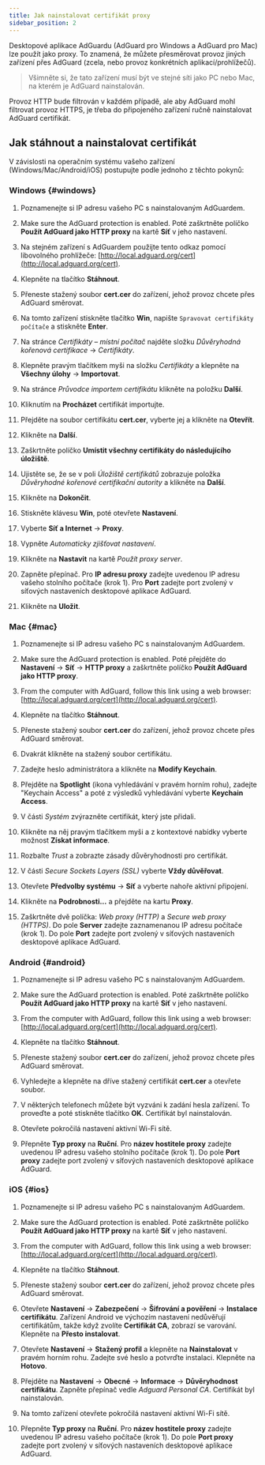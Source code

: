 ```yaml
---
title: Jak nainstalovat certifikát proxy
sidebar_position: 2
---
```


Desktopové aplikace AdGuardu (AdGuard pro Windows a AdGuard pro Mac) lze použít jako proxy. To znamená, že můžete přesměrovat provoz jiných zařízení přes AdGuard (zcela, nebo provoz konkrétních aplikací/prohlížečů).

> Všimněte si, že tato zařízení musí být ve stejné síti jako PC nebo Mac, na kterém je AdGuard nainstalován.

Provoz HTTP bude filtrován v každém případě, ale aby AdGuard mohl filtrovat provoz HTTPS, je třeba do připojeného zařízení ručně nainstalovat AdGuard certifikát.

## Jak stáhnout a nainstalovat certifikát

V závislosti na operačním systému vašeho zařízení (Windows/Mac/Android/iOS) postupujte podle jednoho z těchto pokynů:

### Windows {#windows}

1. Poznamenejte si IP adresu vašeho PC s nainstalovaným AdGuardem.

2. Make sure the AdGuard protection is enabled. Poté zaškrtněte políčko **Použít AdGuard jako HTTP proxy** na kartě **Síť** v jeho nastavení.

3. Na stejném zařízení s AdGuardem použijte tento odkaz pomocí libovolného prohlížeče: [http://local.adguard.org/cert](http://local.adguard.org/cert).

4. Klepněte na tlačítko **Stáhnout**.

5. Přeneste stažený soubor **cert.cer** do zařízení, jehož provoz chcete přes AdGuard směrovat.

6. Na tomto zařízení stiskněte tlačítko **Win**, napište `Spravovat certifikáty počítače` a stiskněte **Enter**.

7. Na stránce *Certifikáty – místní počítač* najděte složku *Důvěryhodná kořenová certifikace* → *Certifikáty*.

8. Klepněte pravým tlačítkem myši na složku *Certifikáty* a klepněte na **Všechny úlohy** → **Importovat**.

9. Na stránce *Průvodce importem certifikátu* klikněte na položku **Další**.

10. Kliknutím na **Procházet** certifikát importujte.

11. Přejděte na soubor certifikátu **cert.cer**, vyberte jej a klikněte na **Otevřít**.

12. Klikněte na **Další**.

13. Zaškrtněte políčko **Umístit všechny certifikáty do následujícího úložiště**.

14. Ujistěte se, že se v poli *Úložiště certifikátů* zobrazuje položka *Důvěryhodné kořenové certifikační autority* a klikněte na **Další**.

15. Klikněte na **Dokončit**.

16. Stiskněte klávesu **Win**, poté otevřete **Nastavení**.

17. Vyberte **Síť a Internet** → **Proxy**.

18. Vypněte *Automaticky zjišťovat nastavení*.

19. Klikněte na **Nastavit** na kartě *Použít proxy server*.

20. Zapněte přepínač. Pro **IP adresu proxy** zadejte uvedenou IP adresu vašeho stolního počítače (krok 1). Pro **Port** zadejte port zvolený v síťových nastaveních desktopové aplikace AdGuard.

21. Klikněte na **Uložit**.

### Mac {#mac}

1. Poznamenejte si IP adresu vašeho PC s nainstalovaným AdGuardem.

2. Make sure the AdGuard protection is enabled. Poté přejděte do **Nastavení** → **Síť** → **HTTP proxy** a zaškrtněte políčko **Použít AdGuard jako HTTP proxy**.

3. From the computer with AdGuard, follow this link using a web browser: [http://local.adguard.org/cert](http://local.adguard.org/cert).

4. Klepněte na tlačítko **Stáhnout**.

5. Přeneste stažený soubor **cert.cer** do zařízení, jehož provoz chcete přes AdGuard směrovat.

6. Dvakrát klikněte na stažený soubor certifikátu.

7. Zadejte heslo administrátora a klikněte na **Modify Keychain**.

8. Přejděte na **Spotlight** (ikona vyhledávání v pravém horním rohu), zadejte "Keychain Access" a poté z výsledků vyhledávání vyberte **Keychain Access**.

9. V části *Systém* zvýrazněte certifikát, který jste přidali.

10. Klikněte na něj pravým tlačítkem myši a z kontextové nabídky vyberte možnost **Získat informace**.

11. Rozbalte *Trust* a zobrazte zásady důvěryhodnosti pro certifikát.

12. V části *Secure Sockets Layers (SSL)* vyberte **Vždy důvěřovat**.

13. Otevřete **Předvolby systému** → **Síť** a vyberte nahoře aktivní připojení.

14. Klikněte na **Podrobnosti...** a přejděte na kartu **Proxy**.

15. Zaškrtněte dvě políčka: *Web proxy (HTTP)* a *Secure web proxy (HTTPS)*. Do pole **Server** zadejte zaznamenanou IP adresu počítače (krok 1). Do pole **Port** zadejte port zvolený v síťových nastaveních desktopové aplikace AdGuard.

### Android {#android}

1. Poznamenejte si IP adresu vašeho PC s nainstalovaným AdGuardem.

2. Make sure the AdGuard protection is enabled. Poté zaškrtněte políčko **Použít AdGuard jako HTTP proxy** na kartě **Síť** v jeho nastavení.

3. From the computer with AdGuard, follow this link using a web browser: [http://local.adguard.org/cert](http://local.adguard.org/cert).

4. Klepněte na tlačítko **Stáhnout**.

5. Přeneste stažený soubor **cert.cer** do zařízení, jehož provoz chcete přes AdGuard směrovat.

6. Vyhledejte a klepněte na dříve stažený certifikát **cert.cer** a otevřete soubor.

7. V některých telefonech můžete být vyzváni k zadání hesla zařízení. To proveďte a poté stiskněte tlačítko **OK**. Certifikát byl nainstalován.

8. Otevřete pokročilá nastavení aktivní Wi-Fi sítě.

9. Přepněte **Typ proxy** na **Ruční**. Pro **název hostitele proxy** zadejte uvedenou IP adresu vašeho stolního počítače (krok 1). Do pole **Port proxy** zadejte port zvolený v síťových nastaveních desktopové aplikace AdGuard.

### iOS {#ios}

1. Poznamenejte si IP adresu vašeho PC s nainstalovaným AdGuardem.

2. Make sure the AdGuard protection is enabled. Poté zaškrtněte políčko **Použít AdGuard jako HTTP proxy** na kartě **Síť** v jeho nastavení.

3. From the computer with AdGuard, follow this link using a web browser: [http://local.adguard.org/cert](http://local.adguard.org/cert).

4. Klepněte na tlačítko **Stáhnout**.

5. Přeneste stažený soubor **cert.cer** do zařízení, jehož provoz chcete přes AdGuard směrovat.

6. Otevřete **Nastavení** → **Zabezpečení** → **Šifrování a pověření** → **Instalace certifikátu**. Zařízení Android ve výchozím nastavení nedůvěřují certifikátům, takže když zvolíte **Certifikát CA**, zobrazí se varování. Klepněte na **Přesto instalovat**.

7. Otevřete **Nastavení** → **Stažený profil** a klepněte na **Nainstalovat** v pravém horním rohu. Zadejte své heslo a potvrďte instalaci. Klepněte na **Hotovo**.

8. Přejděte na **Nastavení** → **Obecné** → **Informace** → **Důvěryhodnost certifikátu**. Zapněte přepínač vedle *Adguard Personal CA*. Certifikát byl nainstalován.

9. Na tomto zařízení otevřete pokročilá nastavení aktivní Wi-Fi sítě.

10. Přepněte **Typ proxy** na **Ruční**. Pro **název hostitele proxy** zadejte uvedenou IP adresu vašeho počítače (krok 1). Do pole **Port proxy** zadejte port zvolený v síťových nastaveních desktopové aplikace AdGuard.
